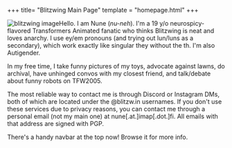 +++
title= "Blitzwing Main Page"
template = "homepage.html"
+++

<span style="float:left;">![blitzwing image](/funnyguy.png)</span> Hello. I am Nune (*nu-neh*). I'm a 19 y/o neurospicy-flavored Transformers Animated fanatic who thinks Blitzwing is neat and loves anarchy. I use ey/em pronouns (and trying out lun/luns as a secondary), which work exactly like singular they without the th. I'm also Autigender.

In my free time, I take funny pictures of my toys, advocate against lawns, do archival, have unhinged convos with my closest friend, and talk/debate about funny robots on TFW2005.

The most reliable way to contact me is through Discord or Instagram DMs, both of which are located under the @blitzw.in usernames. If you don't use these services due to privacy reasons, you can contact me through a personal email (not my main one) at nune[.at.]imap[.dot.]fi. All emails with that address are signed with PGP. 

There's a handy navbar at the top now! Browse it for more info.
